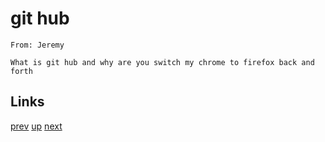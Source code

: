 # git hub

    From: Jeremy

    What is git hub and why are you switch my chrome to firefox back and forth

## Links

[prev](2018-02-16.md) [up](../) [next](2018-05-15.md)
